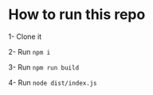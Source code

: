 # How to run this repo

  1- Clone it
  
  2- Run `npm i`
  
  3- Run `npm run build`
  
  4- Run `node dist/index.js`
